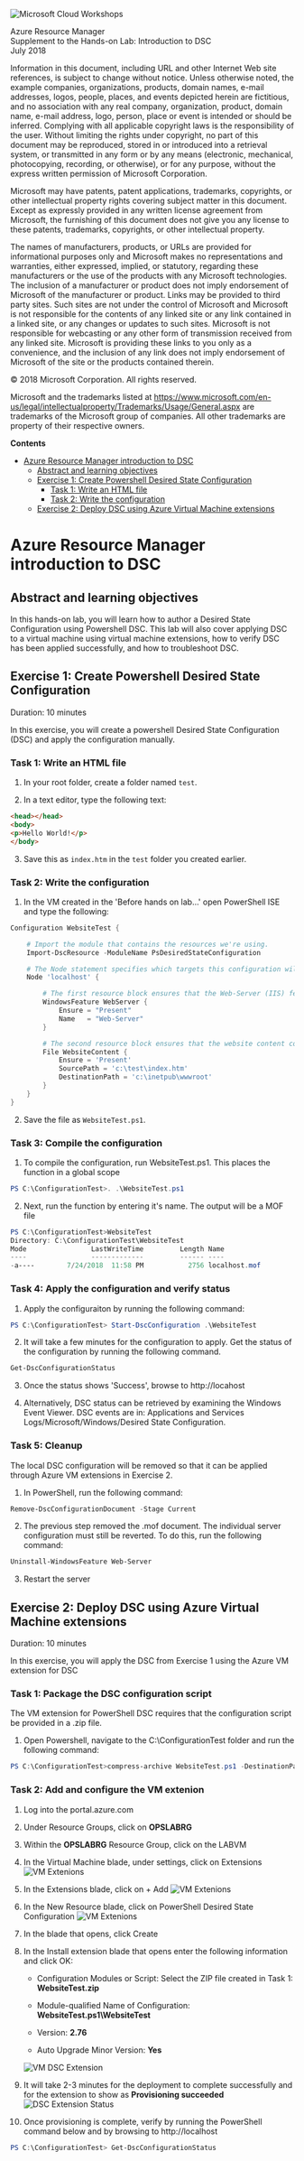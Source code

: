 
![](https://github.com/Microsoft/MCW-Template-Cloud-Workshop/raw/master/Media/ms-cloud-workshop.png "Microsoft Cloud Workshops")

<div class="MCWHeader1">
Azure Resource Manager
</div>

<div class="MCWHeader2">
Supplement to the Hands-on Lab: Introduction to DSC
</div>

<div class="MCWHeader3">
July 2018
</div>


Information in this document, including URL and other Internet Web site references, is subject to change without notice. Unless otherwise noted, the example companies, organizations, products, domain names, e-mail addresses, logos, people, places, and events depicted herein are fictitious, and no association with any real company, organization, product, domain name, e-mail address, logo, person, place or event is intended or should be inferred. Complying with all applicable copyright laws is the responsibility of the user. Without limiting the rights under copyright, no part of this document may be reproduced, stored in or introduced into a retrieval system, or transmitted in any form or by any means (electronic, mechanical, photocopying, recording, or otherwise), or for any purpose, without the express written permission of Microsoft Corporation.

Microsoft may have patents, patent applications, trademarks, copyrights, or other intellectual property rights covering subject matter in this document. Except as expressly provided in any written license agreement from Microsoft, the furnishing of this document does not give you any license to these patents, trademarks, copyrights, or other intellectual property.

The names of manufacturers, products, or URLs are provided for informational purposes only and Microsoft makes no representations and warranties, either expressed, implied, or statutory, regarding these manufacturers or the use of the products with any Microsoft technologies. The inclusion of a manufacturer or product does not imply endorsement of Microsoft of the manufacturer or product. Links may be provided to third party sites. Such sites are not under the control of Microsoft and Microsoft is not responsible for the contents of any linked site or any link contained in a linked site, or any changes or updates to such sites. Microsoft is not responsible for webcasting or any other form of transmission received from any linked site. Microsoft is providing these links to you only as a convenience, and the inclusion of any link does not imply endorsement of Microsoft of the site or the products contained therein.

© 2018 Microsoft Corporation. All rights reserved.

Microsoft and the trademarks listed at <https://www.microsoft.com/en-us/legal/intellectualproperty/Trademarks/Usage/General.aspx> are trademarks of the Microsoft group of companies. All other trademarks are property of their respective owners.

**Contents**

<!-- TOC -->

- [Azure Resource Manager introduction to DSC](#azure-resource-manager-introduction-to-dsc)
    - [Abstract and learning objectives](#abstract-and-learning-objectives)
    - [Exercise 1: Create Powershell Desired State Configuration](#exercise-1-create-powershell-desired-state-configuration)
        - [Task 1: Write an HTML file](#task-1-write-an-html-file)
        - [Task 2: Write the configuration](#task-2-write-the-configuration)
    - [Exercise 2: Deploy DSC using Azure Virtual Machine extensions](#exercise-2-deploy-dsc-using-azure-virtual-machine-extensions)


<!-- /TOC -->

# Azure Resource Manager introduction to DSC

## Abstract and learning objectives

In this hands-on lab, you will learn how to author a Desired State Configuration using Powershell DSC.  This lab will also cover applying DSC to a virtual machine using virtual machine extensions, how to verify DSC has been applied successfully, and how to troubleshoot DSC.

## Exercise 1: Create Powershell Desired State Configuration

Duration: 10 minutes

In this exercise, you will create a powershell Desired State Configuration (DSC) and apply the configuration manually.

### Task 1: Write an HTML file

1. In your root folder, create a folder named `test`.

2. In a text editor, type the following text:

```html
<head></head>
<body>
<p>Hello World!</p>
</body>
```

3. Save this as `index.htm` in the `test` folder you created earlier.

### Task 2: Write the configuration

1. In the VM created in the 'Before hands on lab...' open PowerShell ISE and type the following:

```powershell
Configuration WebsiteTest {

    # Import the module that contains the resources we're using.
    Import-DscResource -ModuleName PsDesiredStateConfiguration

    # The Node statement specifies which targets this configuration will be applied to.
    Node 'localhost' {

        # The first resource block ensures that the Web-Server (IIS) feature is enabled.
        WindowsFeature WebServer {
            Ensure = "Present"
            Name   = "Web-Server"
        }

        # The second resource block ensures that the website content copied to the website root folder.
        File WebsiteContent {
            Ensure = 'Present'
            SourcePath = 'c:\test\index.htm'
            DestinationPath = 'c:\inetpub\wwwroot'
        }
    }
}
```

2. Save the file as `WebsiteTest.ps1`.

### Task 3: Compile the configuration

1. To compile the configuration, run WebsiteTest.ps1.  This places the function in a global scope
```powershell
PS C:\ConfigurationTest>. .\WebsiteTest.ps1
```
2. Next, run the function by entering it's name.  The output will be a MOF file
```powershell
PS C:\ConfigurationTest>WebsiteTest
Directory: C:\ConfigurationTest\WebsiteTest
Mode                LastWriteTime         Length Name                                                              
----                -------------         ------ ----                                                              
-a----        7/24/2018  11:58 PM           2756 localhost.mof  
```

### Task 4: Apply the configuration and verify status

1. Apply the configuraiton by running the following command:
```powershell
PS C:\ConfigurationTest> Start-DscConfiguration .\WebsiteTest
```
2. It will take a few minutes for the configuration to apply.  Get the status of the configuration by running the following command.
```powershell
Get-DscConfigurationStatus
```
3. Once the status shows 'Success', browse to http://locahost 

4. Alternatively, DSC status can be retrieved by examining the Windows Event Viewer. DSC events are in: Applications and Services Logs/Microsoft/Windows/Desired State Configuration.

### Task 5: Cleanup
The local DSC configuration will be removed so that it can be applied through Azure VM extensions in Exercise 2.
1. In PowerShell, run the following command:
```powershell
Remove-DscConfigurationDocument -Stage Current
```
2. The previous step removed the .mof document.  The individual server configuration must still be reverted.  To do this, run the following command:
```powershell
Uninstall-WindowsFeature Web-Server
```
3. Restart the server

## Exercise 2: Deploy DSC using Azure Virtual Machine extensions

Duration: 10 minutes

In this exercise, you will apply the DSC from Exercise 1 using the Azure VM extension for DSC

### Task 1: Package the DSC configuration script
The VM extension for PowerShell DSC requires that the configuration script be provided in a .zip file.
1. Open Powershell, navigate to the C:\ConfigurationTest folder and run the following command:

```powershell
PS C:\ConfigurationTest>compress-archive WebsiteTest.ps1 -DestinationPath WebsiteTest.zip
```

### Task 2: Add and configure the VM extenion

1. Log into the portal.azure.com

2. Under Resource Groups, click on **OPSLABRG**

3. Within the **OPSLABRG** Resource Group, click on the LABVM

4. In the Virtual Machine blade, under settings, click on Extensions
 ![VM Extenions](images/DSC/extensions.png "VM Extensions")

 5. In the Extensions blade, click on + Add
 ![VM Extenions](images/DSC/addextension.png "Add VM Extension")

 6. In the New Resource blade, click on PowerShell Desired State Configuration
 ![VM Extenions](images/DSC/powershelldscextension.png "PowerShell DSC extension")

 7. In the blade that opens, click Create 

 8. In the Install extension blade that opens enter the following information and click OK:

    -   Configuration Modules or Script: Select the ZIP file created in Task 1: **WebsiteTest.zip**

    -   Module-qualified Name of Configuration: **WebsiteTest.ps1\WebsiteTest**

    -   Version: **2.76**

    -   Auto Upgrade Minor Version: **Yes**

    ![VM DSC Extension](images/DSC/powershelldscextensionconfig.png)

9. It will take 2-3 minutes for the deployment to complete successfully and for the extension to show as **Provisioning succeeded**
![DSC Extension Status](images/DSC/provisioningstatus.png)

10. Once provisioning is complete, verify by running the PowerShell command below and by browsing to http://localhost 
```powershell
PS C:\ConfigurationTest> Get-DscConfigurationStatus
```

